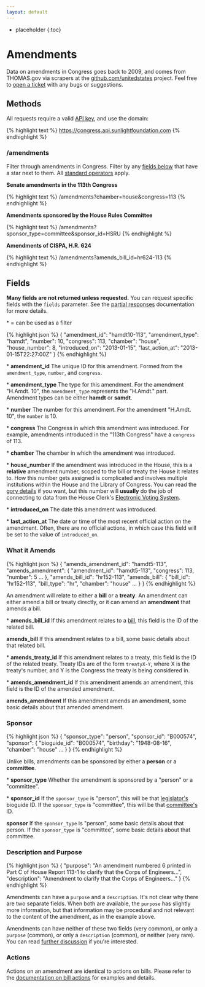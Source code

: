```yaml
---
layout: default
---
```


* placeholder
{:toc}

# Amendments

Data on amendments in Congress goes back to 2009, and comes from THOMAS.gov via scrapers at the [github.com/unitedstates](https://github.com/unitedstates/congress) project. Feel free to [open a ticket](https://github.com/unitedstates/congress/issues/new) with any bugs or suggestions.

## Methods

All requests require a valid [API key](index.html#parameters/api-key), and use the domain:

{% highlight text %}
https://congress.api.sunlightfoundation.com
{% endhighlight %}

### /amendments

Filter through amendments in Congress. Filter by any [fields below](#fields) that have a star next to them. All [standard operators](index.html#parameters/operators) apply.

**Senate amendments in the 113th Congress**

{% highlight text %}
/amendments?chamber=house&congress=113
{% endhighlight %}

**Amendments sponsored by the House Rules Committee**

{% highlight text %}
/amendments?sponsor_type=committee&sponsor_id=HSRU
{% endhighlight %}

**Amendments of CISPA, H.R. 624**

{% highlight text %}
/amendments?amends_bill_id=hr624-113
{% endhighlight %}


## Fields

**Many fields are not returned unless requested.** You can request specific fields with the `fields` parameter. See the [partial responses](index.html#parameters/partial-responses) documentation for more details.

\* = can be used as a filter

{% highlight json %}
{
  "amendment_id": "hamdt10-113",
  "amendment_type": "hamdt",
  "number": 10,
  "congress": 113,
  "chamber": "house",
  "house_number": 8,
  "introduced_on": "2013-01-15",
  "last_action_at": "2013-01-15T22:27:00Z"
}
{% endhighlight %}

\* **amendment_id**
The unique ID for this amendment. Formed from the `amendment_type`, `number`, and `congress`.

\* **amendment_type**
The type for this amendment. For the amendment "H.Amdt. 10", the `amendment_type` represents the "H.Amdt." part. Amendment types can be either **hamdt** or **samdt**.

\* **number**
The number for this amendment. For the amendment "H.Amdt. 10", the `number` is 10.

\* **congress**
The Congress in which this amendment was introduced. For example, amendments introduced in the "113th Congress" have a `congress` of 113.

\* **chamber**
The chamber in which the amendment was introduced.

\* **house_number**
If the amendment was introduced in the House, this is a **relative** amendment number, scoped to the bill or treaty the House it relates to. How this number gets assigned is complicated and involves multiple institutions within the House and the Library of Congress. You can read the [gory details](https://github.com/unitedstates/congress/issues/68) if you want, but this number will **usually** do the job of connecting to data from the House Clerk's [Electronic Voting System](http://clerk.house.gov/evs/2013/index.asp).

\* **introduced_on**
The date this amendment was introduced.

\* **last_action_at**
The date or time of the most recent official action on the amendment. Often, there are no official actions, in which case this field will be set to the value of `introduced_on`.

### What it Amends

{% highlight json %}
{
  "amends_amendment_id": "hamdt5-113",
  "amends_amendment": {
    "amendment_id": "hamdt5-113",
    "congress": 113,
    "number": 5
    ...
  },
  "amends_bill_id": "hr152-113",
  "amends_bill": {
    "bill_id": "hr152-113",
    "bill_type": "hr",
    "chamber": "house"
    ...
  }
}
{% endhighlight %}

An amendment will relate to either a **bill** or a **treaty**. An amendment can either amend a bill or treaty directly, or it can amend an **amendment** that amends a bill.

\* **amends_bill_id**
If this amendment relates to a [bill](bills.html), this field is the ID of the related bill.

**amends_bill**
If this amendment relates to a bill, some basic details about that related bill.

\* **amends_treaty_id**
If this amendment relates to a treaty, this field is the ID of the related treaty. Treaty IDs are of the form `treatyX-Y`, where X is the treaty's number, and Y is the Congress the treaty is being considered in.

\* **amends_amendment_id**
If this amendment amends an amendment, this field is the ID of the amended amendment.

**amends_amendment**
If this amendment amends an amendment, some basic details about that amended amendment.


### Sponsor

{% highlight json %}
{
  "sponsor_type": "person",
  "sponsor_id": "B000574",
  "sponsor": {
    "bioguide_id": "B000574",
    "birthday": "1948-08-16",
    "chamber": "house"
    ...
  }
}
{% endhighlight %}

Unlike bills, amendments can be sponsored by either a **person** or a **committee**.

\* **sponsor_type**
Whether the amendment is sponsored by a "person" or a "committee".

\* **sponsor_id**
If the `sponsor_type` is "person", this will be that [legislator's](legislators.html) bioguide ID. If the `sponsor_type` is "committee", this will be that [committee's](committees.html) ID.

**sponsor**
If the `sponsor_type` is "person", some basic details about that person. If the `sponsor_type` is "committee", some basic details about that committee.

### Description and Purpose

{% highlight json %}
{
  "purpose": "An amendment numbered 6 printed in Part C of House Report 113-1 to clarify that the Corps of Engineers...",
  "description": "Amendment to clarify that the Corps of Engineers..."
}
{% endhighlight %}

Amendments can have a `purpose` and a `description`. It's not clear why there are two separate fields. When both are available, the `purpose` has slightly more information, but that information may be procedural and not relevant to the content of the amendment, as in the example above.

Amendments can have neither of these two fields (very common), or only a `purpose` (common), or only a `description` (common), or neither (very rare). You can read [further discussion](https://github.com/unitedstates/congress/issues/71#issuecomment-18246379) if you're interested.

### Actions

Actions on an amendment are identical to actions on bills. Please refer to the [documentation on bill actions](bills.html#fields/actions) for examples and details.